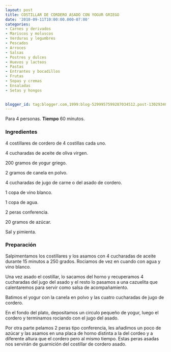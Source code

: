 ```yaml
---
layout: post
title: COSTILLAR DE CORDERO ASADO CON YOGUR GRIEGO
date: '2010-09-11T10:00:00.000-07:00'
categories:
- Carnes y derivados
- Mariscos y moluscos
- Verduras y legumbres
- Pescados
- Arroces
- Salsas
- Postres y dulces
- Huevos y lacteos
- Pastas
- Entrantes y bocadillos
- Frutas
- Sopas y cremas
- Ensaladas
- Setas y hongos
 

blogger_id: tag:blogger.com,1999:blog-5299957599287034512.post-130293402238067729
---
```


Para 4 personas.
<b>Tiempo</b> 60 minutos.

<h3>Ingredientes</h3>

4 costillares de cordero de 4 costillas cada uno.

4 cucharadas de aceite de oliva virgen.

200 gramos de yogur griego.

2 gramos de canela en polvo.

4 cucharadas de jugo de carne o del asado de cordero.

1 copa de vino blanco.

1 copa de agua.

2 peras conferencia.

20 gramos de azúcar.

Sal y pimienta.

<h3>Preparación</h3>

Salpimentamos los costillares y los asamos con 4 cucharadas de aceite durante 15 minutos a 250 grados. Rociamos de vez en cuando con agua y vino blanco.

Una vez asado el costillar, lo sacamos del horno y recuperamos 4 cucharadas del jugo del asado y el resto lo pasamos a una cazuelita que calentaremos para servir como salsa de acompañamiento.

Batimos el yogur con la canela en polvo y las cuatro cucharadas de jugo de cordero.

En el fondo del plato, depositamos un circulo pequeño de yogur, luego el cordero y terminamos rociando con el jugo del asado.

Por otra parte pelamos 2 peras tipo conferencia, les añadimos un poco de azúcar y las asamos en una placa de horno distinta a la del cordeo y a diferente altura que el cordero pero al mismo tiempo. Estas peras asadas nos servirán de guarnición del costillar de cordero asado.

